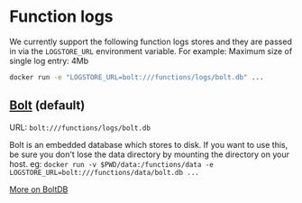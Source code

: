 
# Function logs

We currently support the following function logs stores and they are passed in via the `LOGSTORE_URL` environment variable. For example:
Maximum size of single log entry: 4Mb


```sh
docker run -e "LOGSTORE_URL=bolt:///functions/logs/bolt.db" ...
```

## [Bolt](https://github.com/boltdb/bolt) (default)

URL: `bolt:///functions/logs/bolt.db`

Bolt is an embedded database which stores to disk. If you want to use this, be sure you don't lose the data directory by mounting
the directory on your host. eg: `docker run -v $PWD/data:/functions/data -e LOGSTORE_URL=bolt:///functions/data/bolt.db ...`

[More on BoltDB](../databases/boltdb.md)
